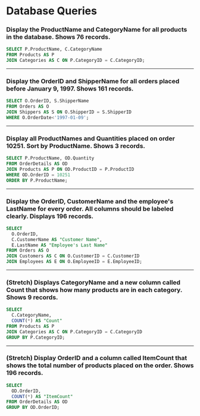 # Database Queries

### Display the ProductName and CategoryName for all products in the database. Shows 76 records.

```SQL
SELECT P.ProductName, C.CategoryName
FROM Products AS P
JOIN Categories AS C ON P.CategoryID = C.CategoryID;
```

---

### Display the OrderID and ShipperName for all orders placed before January 9, 1997. Shows 161 records.

```SQL
SELECT O.OrderID, S.ShipperName
FROM Orders AS O
JOIN Shippers AS S ON O.ShipperID = S.ShipperID
WHERE O.OrderDate<'1997-01-09';
```

---

### Display all ProductNames and Quantities placed on order 10251. Sort by ProductName. Shows 3 records.

```SQL
SELECT P.ProductName, OD.Quantity
FROM OrderDetails AS OD
JOIN Products AS P ON OD.ProductID = P.ProductID
WHERE OD.OrderID = 10251
ORDER BY P.ProductName;
```

---

### Display the OrderID, CustomerName and the employee's LastName for every order. All columns should be labeled clearly. Displays 196 records.

```SQL
SELECT
  O.OrderID,
  C.CustomerName AS "Customer Name",
  E.LastName AS "Employee's Last Name"
FROM Orders AS O
JOIN Customers AS C ON O.CustomerID = C.CustomerID
JOIN Employees AS E ON O.EmployeeID = E.EmployeeID;
```

---

### (Stretch)  Displays CategoryName and a new column called Count that shows how many products are in each category. Shows 9 records.

```SQL
SELECT
  C.CategoryName,
  COUNT(*) AS "Count"
FROM Products AS P
JOIN Categories AS C ON P.CategoryID = C.CategoryID
GROUP BY P.CategoryID;
```

---

### (Stretch) Display OrderID and a  column called ItemCount that shows the total number of products placed on the order. Shows 196 records.

```SQL
SELECT
  OD.OrderID,
  COUNT(*) AS "ItemCount"
FROM OrderDetails AS OD
GROUP BY OD.OrderID;
```

